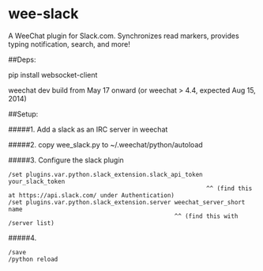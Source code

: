 wee-slack
=========

A WeeChat plugin for Slack.com. Synchronizes read markers, provides typing notification, search, and more!


##Deps:

pip install websocket-client

weechat dev build from May 17 onward (or weechat > 4.4, expected Aug 15, 2014)

##Setup:

#####1. Add a slack as an IRC server in weechat

#####2. copy wee_slack.py to ~/.weechat/python/autoload

#####3. Configure the slack plugin


    /set plugins.var.python.slack_extension.slack_api_token your_slack_token
                                                            ^^ (find this at https://api.slack.com/ under Authentication)
    /set plugins.var.python.slack_extension.server weechat_server_short name
                                                   ^^ (find this with /server list)

#####4.
    
    /save
    /python reload
    
